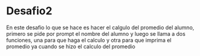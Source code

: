 # Desafio2


En este desafio lo que se hace es hacer el calgulo del promedio del alumno, primero se pide por prompt el nombre del alumno y luego se llama a dos funciones, una para que haga el calculo
y otra para que imprima el promedio ya cuando se hizo el calculo del promedio